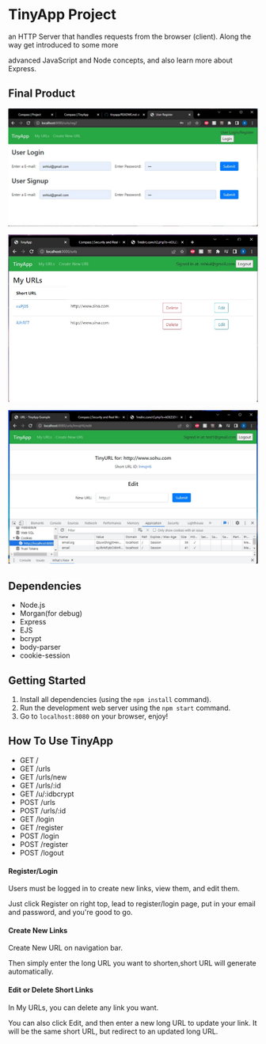 # TinyApp Project

an HTTP Server that handles requests from the browser (client). Along the way get introduced to some more 

advanced JavaScript and Node concepts, and also learn more about Express.

## Final Product

!["Screenshot of registration/login page"](https://github.com/XiaoweiShen/tinyapp/blob/master/views/4.jpg)

!["Screenshot of urls page"](https://github.com/XiaoweiShen/tinyapp/blob/master/views/1.jpg)

!["Screenshot of update url page"](https://github.com/XiaoweiShen/tinyapp/blob/master/views/3.jpg)

## Dependencies

- Node.js
- Morgan(for debug)
- Express
- EJS
- bcrypt
- body-parser
- cookie-session


## Getting Started

1) Install all dependencies (using the `npm install` command).
2) Run the development web server using the `npm start` command.
3) Go to `localhost:8080` on your browser, enjoy!

## How To Use TinyApp

- GET /
- GET /urls
- GET /urls/new
- GET /urls/:id
- GET /u/:idbcrypt
- POST /urls
- POST /urls/:id
- GET /login
- GET /register
- POST /login
- POST /register
- POST /logout

#### Register/Login
Users must be logged in to create new links, view them, and edit them.

Just click Register on right top, lead to register/login page, put in your email and password, and you're good to go.

#### Create New Links

Create New URL on navigation bar.

Then simply enter the long URL you want to shorten,short URL will generate automatically.

#### Edit or Delete Short Links

In My URLs, you can delete any link you want.

You can also click Edit, and then enter a new long URL to update your link. It will be the same short URL, but redirect to an updated long URL.

